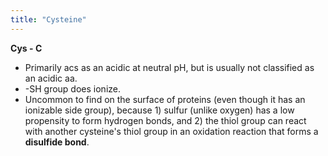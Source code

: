 ```yaml
---
title: "Cysteine"
---
```


**Cys - C**


- Primarily acs as an acidic at neutral pH, but is usually not classified as an acidic aa.
- -SH group does ionize.
- Uncommon to find on the surface of proteins (even though it has an ionizable side group), because 1) sulfur (unlike oxygen) has a low propensity to form hydrogen bonds, and 2) the thiol group can react with another cysteine's thiol group in an oxidation reaction that forms a **disulfide bond**. 